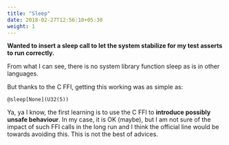```yaml
---
title: "Sleep"
date: 2018-02-27T12:56:10+05:30
weight: 1
---
```


**Wanted to insert a sleep call to let the system stabilize for my test asserts to run correctly.**

From what I can see, there is no system library function sleep as is in other languages.

But thanks to the C FFI, getting this working was as simple as:

```
@sleep[None](U32(5))
```

Ya, ya I know, the first learning is to use the C FFI to **introduce possibly unsafe behaviour**. In my case, it is OK (maybe), but I am not sure of the impact of such FFI calls in the long run and I think the official line would be towards avoiding this. This is not the best of advices.
